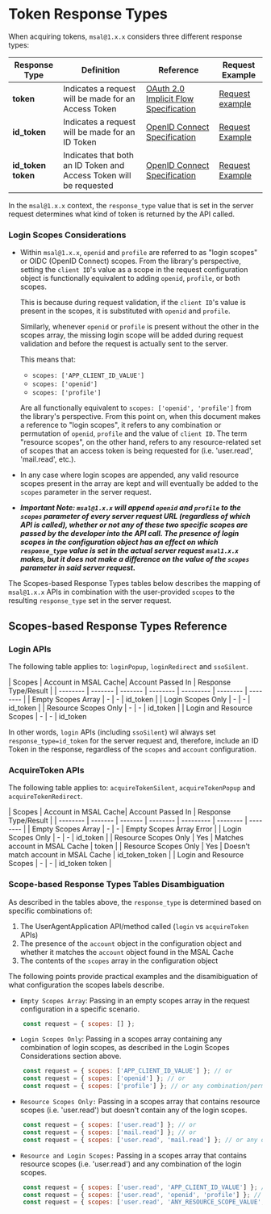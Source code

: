 # Token Response Types

When acquiring tokens, `msal@1.x.x` considers three different response types:

| Response Type | Definition | Reference | Request Example |
| ------- | -------- | -------- | -------- |
| **token** | Indicates a request will be made for an Access Token | [OAuth 2.0 Implicit Flow Specification](https://tools.ietf.org/html/rfc6749#section-4.2.1) | [Request example](https://tools.ietf.org/html/rfc6749#section-4.2.1)
| **id_token** | Indicates a request will be made for an ID Token | [OpenID Connect Specification](https://openid.net/specs/openid-connect-core-1_0.html#Authentication) | [Request Example](https://openid.net/specs/openid-connect-core-1_0.html#id_tokenExample)
| **id_token token** | Indicates that both an ID Token and Access Token will be requested | [OpenID Connect Specification](https://openid.net/specs/openid-connect-core-1_0.h:tml#Authentication) | [Request Example](https://openid.net/specs/openid-connect-core-1_0.html#id_token-tokenExample)

In the `msal@1.x.x` context, the `response_type` value that is set in the server request determines what kind of token is returned by the API called.

### Login Scopes Considerations

+ Within `msal@1.x.x`, `openid` and `profile` are referred to as "login scopes" or OIDC (OpenID Connect) scopes. From the library's perspective, setting the `client ID`'s value as a scope in the request configuration object is functionally equivalent to adding `openid`, `profile`, or both scopes. 

    This is because during request validation, if the `client ID`'s value is present in the scopes, it is substituted with `openid` and `profile`.

    Similarly, whenever `openid` or `profile` is present without the other in the scopes array, the missing login scope will be added during request validation and before the request is actually sent to the server.

    This means that:

    + `scopes: ['APP_CLIENT_ID_VALUE']`
    + `scopes: ['openid']`
    + `scopes: ['profile']`

    Are all functionally equivalent to `scopes: ['openid', 'profile']` from the library's perspective. From this point on, when this document makes a reference to "login scopes", it refers to any combination or permutation of `openid`, `profile` and the value of `client ID`. The term "resource scopes", on the other hand, refers to any resource-related set of scopes that an access token is being requested for (i.e. 'user.read', 'mail.read', etc.). 

+ In any case where login scopes are appended, any valid resource scopes present in the array are kept and will eventually be added to the `scopes` parameter in the server request.

+ ***Important Note: `msal@1.x.x` will append `openid` and `profile` to the `scopes` parameter of every server request URL (regardless of which API is called), whether or not any of these two specific scopes are passed by the developer into the API call. The presence of login scopes in the configuration object has an effect on which `response_type` value is set in the actual server request `msal1.x.x` makes, but it does not make a difference on the value of the `scopes` parameter in said server request.***

The Scopes-based Response Types tables below describes the mapping of `msal@1.x.x` APIs in combination with the user-provided `scopes` to the resulting `response_type` set in the server request.

## Scopes-based Response Types Reference

### Login APIs

The following table applies to: `loginPopup`, `loginRedirect` and `ssoSilent`.

| Scopes | Account in MSAL Cache| Account Passed In | Response Type/Result | 
| -------- | ------- | ------- | -------- | --------- | -------- | -------- |
| Empty Scopes Array | - | - | id_token |
| Login Scopes Only | - | - | id_token |
| Resource Scopes Only | - |  - | id_token |
| Login and Resource Scopes | - | - | id_token

 In other words, `login` APIs (including `ssoSilent`) wil always set `response_type=id_token` for the server request and, therefore, include an ID Token in the response, regardless of the `scopes` and `account` configuration.

 ### AcquireToken APIs

The following table applies to: `acquireTokenSilent`, `acquireTokenPopup` and `acquireTokenRedirect`.

| Scopes | Account in MSAL Cache| Account Passed In | Response Type/Result | 
| -------- | ------- | ------- | -------- | --------- | -------- | -------- |
| Empty Scopes Array | - | - | Empty Scopes Array Error |
| Login Scopes Only | - | - | id_token |
| Resource Scopes Only | Yes | Matches account in MSAL Cache | token |
| Resource Scopes Only | Yes |  Doesn't match account in MSAL Cache | id_token_token |
| Login and Resource Scopes | - | - | id_token token |



### Scope-based Response Types Tables Disambiguation

As described in the tables above, the `response_type` is determined based on specific combinations of:

1. The UserAgentApplication API/method called (`login` vs `acquireToken` APIs)
2. The presence of the `account` object in the configuration object and whether it matches the `account` object found in the MSAL Cache
3. The contents of the `scopes` array in the configuration object

The following points provide practical examples and the disamibiguation of what configuration the scopes labels describe. 

+ `Empty Scopes Array`: Passing in an empty scopes array in the request configuration in a specific scenario.

```js
    const request = { scopes: [] };
```

+ `Login Scopes Only`: Passing in a scopes array containing any combination of login scopes, as described in the Login Scopes Considerations section above.


```js
    const request = { scopes: ['APP_CLIENT_ID_VALUE'] }; // or
    const request = { scopes: ['openid'] }; // or
    const request = { scopes: ['profile'] }; // or any combination/permutation of the three
```

+ `Resource Scopes Only:` Passing in a scopes array that contains resource scopes (i.e. 'user.read') but doesn't contain any of the login scopes.


```js
    const request = { scopes: ['user.read'] }; // or
    const request = { scopes: ['mail.read'] }; // or 
    const request = { scopes: ['user.read', 'mail.read'] }; // or any other set of resource scopes to be consented
```

+ `Resource and Login Scopes:` Passing in a scopes array that contains resource scopes (i.e. 'user.read') and any combination of the login scopes.


```js
    const request = { scopes: ['user.read', 'APP_CLIENT_ID_VALUE'] }; // or
    const request = { scopes: ['user.read', 'openid', 'profile'] }; // or
    const request = { scopes: ['user.read', 'ANY_RESOURCE_SCOPE_VALUE', 'openid', 'profile'] }; // etc.
```